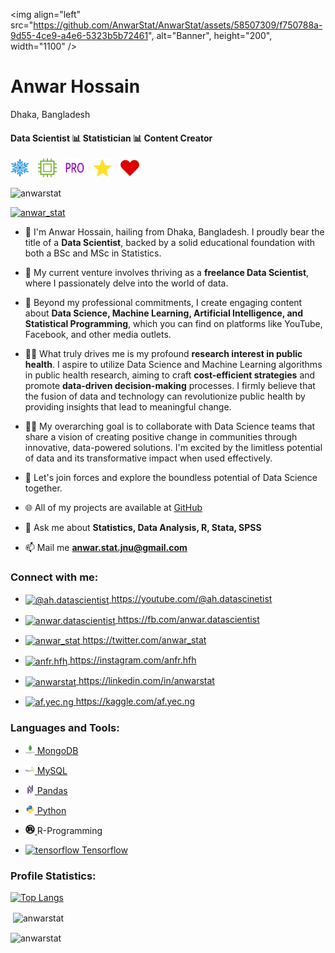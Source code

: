 
<!--
- 🔭 I’m currently working on ...
- 🌱 I’m currently learning ...
- 👯 I’m looking to collaborate on ...
- 🤔 I’m looking for help with ...
- 💬 Ask me about ...
- 📫 How to reach me: ...
- 😄 Pronouns: ...
- ⚡ Fun fact: ...
-->

<img align="left" src="https://github.com/AnwarStat/AnwarStat/assets/58507309/f750788a-9d55-4ce9-a4e6-5323b5b72461", alt="Banner", height="200", width="1100" />




<h1 align="left"> Anwar Hossain </h1>
<p align="left"> Dhaka, Bangladesh </p><be> 
 <h4 align="left"> Data Scientist  📊  Statistician 📊 Content Creator </h4>

<a href='https://archiveprogram.github.com/'><img src='https://raw.githubusercontent.com/acervenky/animated-github-badges/master/assets/acbadge.gif' width='30' height='30'></a> <a href='https://docs.github.com/en/developers'><img src='https://raw.githubusercontent.com/acervenky/animated-github-badges/master/assets/devbadge.gif' width='30' height='30'></a> <a href='https://github.com/pricing'><img src='https://raw.githubusercontent.com/acervenky/animated-github-badges/master/assets/pro.gif' width='30' height='30'></a> <a href='https://stars.github.com/'><img src='https://raw.githubusercontent.com/acervenky/animated-github-badges/master/assets/starbadge.gif' width='30' height='30'></a> <a href='https://docs.github.com/en/github/supporting-the-open-source-community-with-github-sponsors'><img src='https://raw.githubusercontent.com/acervenky/animated-github-badges/master/assets/sponsorbadge.gif' width='30' height='30'></a> 

<p align="left"> <img src="https://komarev.com/ghpvc/?username=anwarstat&label=Profile%20views&color=0e75b6&style=flat" alt="anwarstat" /> </p>

<p align="left"> <a href="https://twitter.com/anwar_stat" target="blank"><img src="https://img.shields.io/twitter/follow/anwar_stat?logo=twitter&style=for-the-badge" alt="anwar_stat" /></a> </p>




- 🔭 I'm Anwar Hossain, hailing from Dhaka, Bangladesh. I proudly bear the title of a **Data Scientist**, backed by a solid educational foundation with both a BSc and MSc in Statistics.  

- 🌱 My current venture involves thriving as a **freelance Data Scientist**, where I passionately delve into the world of data.  

- 👯 Beyond my professional commitments, I create engaging content about **Data Science, Machine Learning, Artificial Intelligence, and Statistical Programming**, which you can find on platforms like YouTube, Facebook, and other media outlets. 

- 👨‍⚕️ What truly drives me is my profound **research interest in public health**. I aspire to utilize Data Science and Machine Learning algorithms in public health research, aiming to craft **cost-efficient strategies** and promote **data-driven decision-making** processes. I firmly believe that the fusion of data and technology can revolutionize public health by providing insights that lead to meaningful change.  

- 👨‍🔬 My overarching goal is to collaborate with Data Science teams that share a vision of creating positive change in communities through innovative, data-powered solutions. I'm excited by the limitless potential of data and its transformative impact when used effectively.  

- 🤝 Let's join forces and explore the boundless potential of Data Science together.
  
- 🌐 All of my projects are available at [GitHub](https://github.com/Anwarstat)
 
- 💬 Ask me about **Statistics, Data Analysis, R, Stata, SPSS**

- 📫 Mail me **anwar.stat.jnu@gmail.com**

<!-- BLOG-POST-LIST:START -->
<!-- BLOG-POST-LIST:END -->

<h3 align="left">Connect with me:</h3>
<p style="text-align: left; font-family: verdana; text-color: red; line-height: 2.6; ">

- <a href="https://www.youtube.com/c/@ah.datascientist" target="blank"><img align="center" src="https://raw.githubusercontent.com/rahuldkjain/github-profile-readme-generator/master/src/images/icons/Social/youtube.svg" alt="@ah.datascientist" height="15" width="15" />  https://youtube.com/@ah.datascinetist </a>

- <a href="https://fb.com/anwar.datascientist" target="blank"><img align="center" src="https://raw.githubusercontent.com/rahuldkjain/github-profile-readme-generator/master/src/images/icons/Social/facebook.svg" alt="anwar.datascientist" height="15" width="15" />  https://fb.com/anwar.datascientist </a> <br>

- <a href="https://twitter.com/anwar_stat" target="blank"><img align="center" src="https://raw.githubusercontent.com/rahuldkjain/github-profile-readme-generator/master/src/images/icons/Social/twitter.svg" alt="anwar_stat" height="15" width="15" />  https://twitter.com/anwar_stat </a> <be>

- <a href="https://instagram.com/anfr.hfh" target="blank"><img align="center" src="https://raw.githubusercontent.com/rahuldkjain/github-profile-readme-generator/master/src/images/icons/Social/instagram.svg" alt="anfr.hfh" height="15" width="15" />  https://instagram.com/anfr.hfh </a> <br>

- <a href="https://linkedin.com/in/anwarstat" target="blank"><img align="center" src="https://raw.githubusercontent.com/rahuldkjain/github-profile-readme-generator/master/src/images/icons/Social/linked-in-alt.svg" alt="anwarstat" height="15" width="15" />  https://linkedin.com/in/anwarstat </a> <br>
- <a href="https://kaggle.com/af.yec.ng" target="blank"><img align="center" src="https://raw.githubusercontent.com/rahuldkjain/github-profile-readme-generator/master/src/images/icons/Social/kaggle.svg" alt="af.yec.ng" height="15" width="15" />  https://kaggle.com/af.yec.ng </a> <br>
</p>

<h3 align="left">Languages and Tools:</h3>

- <p align="left"> <a href="https://www.mongodb.com/" target="_blank" rel="noreferrer"> <img src="https://raw.githubusercontent.com/devicons/devicon/master/icons/mongodb/mongodb-original-wordmark.svg" alt="mongodb" width="15" height="15"/>  MongoDB </a> <br> 
 
- <a href="https://www.mysql.com/" target="_blank" rel="noreferrer"> <img src="https://raw.githubusercontent.com/devicons/devicon/master/icons/mysql/mysql-original-wordmark.svg" alt="mysql" width="15" height="15"/>  MySQL </a> <br>  

- <a href="https://pandas.pydata.org/" target="_blank" rel="noreferrer"> <img src="https://raw.githubusercontent.com/devicons/devicon/2ae2a900d2f041da66e950e4d48052658d850630/icons/pandas/pandas-original.svg" alt="pandas" width="15" height="15"/>  Pandas </a> <br> 

- <a href="https://www.python.org" target="_blank" rel="noreferrer"> <img src="https://raw.githubusercontent.com/devicons/devicon/master/icons/python/python-original.svg" alt="python" width="15" height="15"/>  Python </a> <br> 

- <a href="https://www.rust-lang.org" target="_blank" rel="noreferrer"> <img src="https://raw.githubusercontent.com/devicons/devicon/master/icons/rust/rust-plain.svg" alt="rust" width="15" height="15"/> </a>  R-Programming<br> 

- <a href="https://www.tensorflow.org" target="_blank" rel="noreferrer"> <img src="https://www.vectorlogo.zone/logos/tensorflow/tensorflow-icon.svg" alt="tensorflow" width="15" height="15" />  Tensorflow </a> </p>


 
<h3> Profile Statistics: </h3>




[![Top Langs](https://github-readme-stats.vercel.app/api/top-langs/?username=Anwarstat)](https://github.com/anuraghazra/github-readme-stats)





<p>&nbsp;<img align="center" src="https://github-readme-stats.vercel.app/api?username=anwarstat&show_icons=true&locale=en" alt="anwarstat" /></p>






<p><img align="center" src="https://github-readme-streak-stats.herokuapp.com/?user=anwarstat&" alt="anwarstat" /></p>








